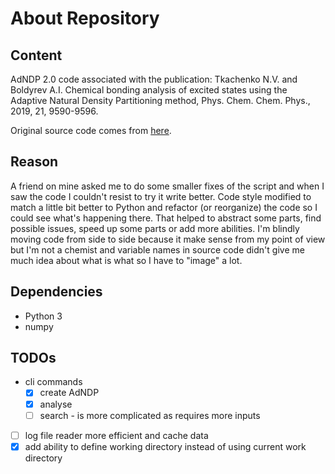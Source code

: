 # About Repository
## Content
AdNDP 2.0 code associated with the publication:
Tkachenko N.V. and Boldyrev A.I. Chemical bonding analysis of excited states using the Adaptive Natural Density Partitioning method, Phys. Chem. Chem. Phys., 2019, 21, 9590-9596.

Original source code comes from [here](https://zenodo.org/record/3252298#.YxSJKXZBxD8).

## Reason
A friend on mine asked me to do some smaller fixes of the script and when I saw the code I couldn't resist to try it write better. Code style modified to match a little bit better to Python and refactor (or reorganize) the code so I could see what's happening there. That helped to abstract some parts, find possible issues, speed up some parts or add more abilities. I'm blindly moving code from side to side because it make sense from my point of view but I'm not a chemist and variable names in source code didn't give me much idea about what is what so I have to "image" a lot.

## Dependencies
- Python 3
- numpy


## TODOs
- cli commands
    - [x] create AdNDP
    - [x] analyse
    - [ ] search - is more complicated as requires more inputs
- [ ] log file reader more efficient and cache data
- [x] add ability to define working directory instead of using current work directory
